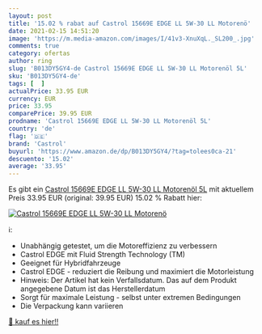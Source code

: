 ```yaml
---
layout: post
title: '15.02 % rabat auf Castrol 15669E EDGE LL 5W-30 LL Motorenö'
date: 2021-02-15 14:51:20
image: 'https://m.media-amazon.com/images/I/41v3-XnuXqL._SL200_.jpg'
comments: true
category: ofertas
author: ring
slug: 'B013DY5GY4-de Castrol 15669E EDGE LL 5W-30 LL Motorenöl 5L'
sku: 'B013DY5GY4-de'
tags: [  ]
actualPrice: 33.95 EUR
currency: EUR
price: 33.95
comparePrice: 39.95 EUR
prodname: 'Castrol 15669E EDGE LL 5W-30 LL Motorenöl 5L'
country: 'de'
flag: '🇩🇪'
brand: 'Castrol'
buyurl: 'https://www.amazon.de/dp/B013DY5GY4/?tag=tolees0ca-21'
descuento: '15.02'
average: '33.95'
---
```


Es gibt ein [Castrol 15669E EDGE LL 5W-30 LL Motorenöl 5L](https://www.amazon.de/dp/B013DY5GY4/?tag=tolees0ca-21) mit aktuellem Preis 33.95 EUR (original: 39.95 EUR) 15.02 % Rabatt hier:

[![Castrol 15669E EDGE LL 5W-30 LL Motorenö](https://m.media-amazon.com/images/I/41v3-XnuXqL._SL200_.jpg)](https://www.amazon.de/dp/B013DY5GY4/?tag=tolees0ca-21)

ℹ️:

- Unabhängig getestet, um die Motoreffizienz zu verbessern
- Castrol EDGE mit Fluid Strength Technology (TM)
- Geeignet für Hybridfahrzeuge
- Castrol EDGE - reduziert die Reibung und maximiert die Motorleistung
- Hinweis: Der Artikel hat kein Verfallsdatum. Das auf dem Produkt angegebene Datum ist das Herstellerdatum
- Sorgt für maximale Leistung - selbst unter extremen Bedingungen
- Die Verpackung kann variieren

[🛒 kauf es hier!!](https://www.amazon.de/dp/B013DY5GY4/?tag=tolees0ca-21)
